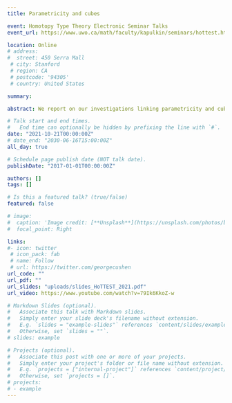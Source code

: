 ```yaml
---
title: Parametricity and cubes

event: Homotopy Type Theory Electronic Seminar Talks
event_url: https://www.uwo.ca/math/faculty/kapulkin/seminars/hottest.html

location: Online
# address:
#  street: 450 Serra Mall
 # city: Stanford
 # region: CA
 # postcode: '94305'
 # country: United States

summary:

abstract: We report on our investigations linking parametricity and cubical structures. Our slogan is that cubical models of type theory are cofreely parametric. <br/>&nbsp;&nbsp; Using various notions of parametricity and of models of type theory, we will present the following as cofreely parametric. <br/>&nbsp;&nbsp; * Categories with Families (CwF) of semi-cubical types, with Pi-types and a universe.  <br/>&nbsp;&nbsp; * Categories of cubical object, for any kind of cubes.  <br/>&nbsp;&nbsp; * CwF of setoids (here seen as 1-dimensional Kan objects), with a univalent universe of propositions.  <br/> &nbsp;&nbsp;* Clans of Reedy fibrant objects (work in progress).  <br/> &nbsp;&nbsp; * Tribes of Kan cubical objects (work in progress).  <br/> We will introduce a notion called interpretation, used to build these cofree objects.  <br />

# Talk start and end times.
#   End time can optionally be hidden by prefixing the line with `#`.
date: "2021-10-21T00:00:00Z"
# date_end: "2030-06-16T15:00:00Z"
all_day: true

# Schedule page publish date (NOT talk date).
publishDate: "2017-01-01T00:00:00Z"

authors: []
tags: []

# Is this a featured talk? (true/false)
featured: false

# image:
#  caption: 'Image credit: [**Unsplash**](https://unsplash.com/photos/bzdhc5b3Bxs)'
#  focal_point: Right

links:
#- icon: twitter
 # icon_pack: fab
 # name: Follow
 # url: https://twitter.com/georgecushen
url_code: ""
url_pdf: ""
url_slides: "uploads/slides_HoTTEST_2021.pdf"
url_video: https://www.youtube.com/watch?v=79Ik6KkoZ-w

# Markdown Slides (optional).
#   Associate this talk with Markdown slides.
#   Simply enter your slide deck's filename without extension.
#   E.g. `slides = "example-slides"` references `content/slides/example-slides.md`.
#   Otherwise, set `slides = ""`.
# slides: example

# Projects (optional).
#   Associate this post with one or more of your projects.
#   Simply enter your project's folder or file name without extension.
#   E.g. `projects = ["internal-project"]` references `content/project/deep-learning/index.md`.
#   Otherwise, set `projects = []`.
# projects:
# - example
---
```



